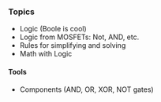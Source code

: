 ### Topics

- Logic (Boole is cool)
- Logic from MOSFETs: Not, AND, etc.
- Rules for simplifying and solving
- Math with Logic

#### Tools

- Components (AND, OR, XOR, NOT gates)
